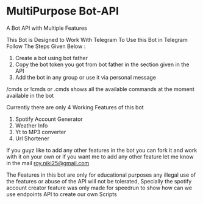 # MultiPurpose Bot-API
 A Bot API with Multiple Features

This Bot is Designed to Work With Telegram 
To Use this Bot in Telegram Follow The Steps Given Below :
1. Create a bot using bot father 
2. Copy the bot token you got from bot father in the section given in the API 
3. Add the bot in any group or use it via personal message

/cmds or !cmds or .cmds shows all the available commands at the moment available in the bot

Currently there are only 4 Working Features of this bot 
1. Spotify Account Generator
2. Weather Info
3. Yt to MP3 converter
4. Url Shortener

If you guyz like to add any other features in the bot you can fork it and work with it on your own or if you want me to add any other feature let me know in the mail roy.niki25@gmail.com


The Features in this bot are only for educational purposes any illegal use of the features or abuse of the API will not be tolerated, Specially the spotify account creator feature was only made for speedrun to show how can we use endpoints API to create our own Scripts

